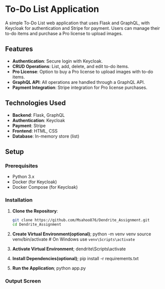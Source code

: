 # To-Do List Application

A simple To-Do List web application that uses Flask and GraphQL, with Keycloak for authentication and Stripe for payment. Users can manage their to-do items and purchase a Pro license to upload images.

## Features

- **Authentication**: Secure login with Keycloak.
- **CRUD Operations**: List, add, delete, and edit to-do items.
- **Pro License**: Option to buy a Pro license to upload images with to-do items.
- **GraphQL API**: All operations are handled through a GraphQL API.
- **Payment Integration**: Stripe integration for Pro license purchases.

## Technologies Used

- **Backend**: Flask, GraphQL
- **Authentication**: Keycloak
- **Payment**: Stripe
- **Frontend**: HTML, CSS
- **Database**: In-memory store (list)

## Setup

### Prerequisites

- Python 3.x
- Docker (for Keycloak)
- Docker Compose (for Keycloak)

### Installation

1. **Clone the Repository**:
   ```bash
   git clone https://github.com/Msahoo876/Dendrite_Assignment.git
   cd Dendrite_Assignment
   
2. **Create Virtual Environment(optional)**;
   python -m venv venv
   source venv/bin/activate  # On Windows use `venv\Scripts\activate`
   
4. **Activate Virtual Environment**;
   dendrite\Scripts\activate
   
6. **Install Dependencies(optional)**;
   pip install -r requirements.txt

7. **Run the Application**;
   python app.py
   
### Output Screen
